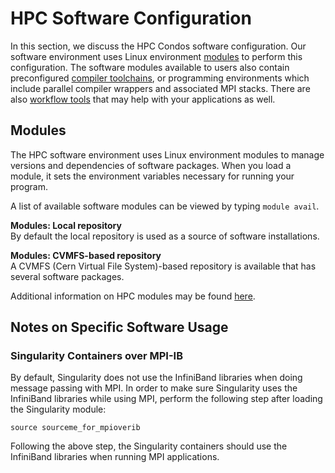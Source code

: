 # HPC Software Configuration

In this section, we discuss the HPC Condos software configuration. Our software environment uses Linux environment [modules](how-to-use/modules.md) to perform this configuration. The software modules available to users also contain preconfigured [compiler toolchains](how-to-use/compilers.md), or programming environments which include parallel compiler wrappers and associated MPI stacks. There are also [workflow tools](how-to-use/workflows.md) that may help with your applications as well.

## Modules

The HPC software environment uses Linux environment modules to manage versions and dependencies of software packages. When you load a module, it sets the environment variables necessary for running your program.

A list of available software modules can be viewed by typing `module avail`.

**Modules: Local repository**<br>
By default the local repository is used as a source of software installations.

**Modules: CVMFS-based repository**<br>
A CVMFS (Cern Virtual File System)-based repository is available that has several software packages.

Additional information on HPC modules may be found [here](how-to-use/modules.md).

## Notes on Specific Software Usage

### Singularity Containers over MPI-IB
By default, Singularity does not use the InfiniBand libraries when doing message passing with MPI. In order to make sure Singularity uses the InfiniBand libraries while using MPI, perform the following step after loading the Singularity module:

```
source sourceme_for_mpioverib
```

Following the above step, the Singularity containers should use the InfiniBand libraries when running MPI applications.

